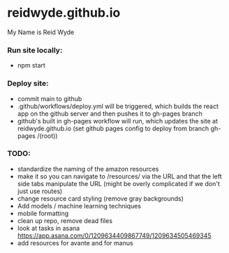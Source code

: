 # reidwyde.github.io

My Name is Reid Wyde

### Run site locally:

-   npm start

### Deploy site:

-   commit main to github
-   .github/workflows/deploy.yml will be triggered, which builds the react app on the github server and then pushes it to gh-pages branch
-   github's built in gh-pages workflow will run, which updates the site at reidwyde.github.io (set github pages config to deploy from branch gh-pages /(root))

### TODO:

-   standardize the naming of the amazon resources
-   make it so you can navigate to /resources/<resourceKey> via the URL and that the left side tabs manipulate the URL (might be overly complicated if we don't just use routes)
-   change resource card styling (remove gray backgrounds)
-   Add models / machine learning techniques
-   mobile formatting
-   clean up repo, remove dead files
-   look at tasks in asana https://app.asana.com/0/1209634409867749/1209634505469345
-   add resources for avante and for manus
